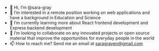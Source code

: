- 👋 Hi, I’m @sara-gray
- 👀 I’m interested in a remote position working on web applications and have a background in Education and Science
- 🌱 I’m currently learning more about React frontend development and Express backend development
- 💞️ I’m looking to collaborate on any innovated projects or open source material that improve the opportunities for everyday people in the world
- 📫 How to reach me? Send me an email at saragrayen@gmail.com

<!---
sara-gray/sara-gray is a ✨ special ✨ repository because its `README.md` (this file) appears on your GitHub profile.
You can click the Preview link to take a look at your changes.
--->
